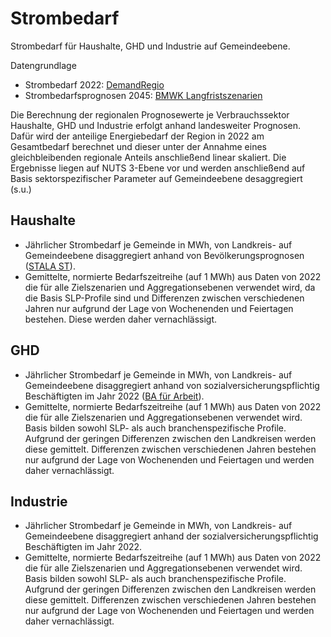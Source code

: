 # Strombedarf

Strombedarf für Haushalte, GHD und Industrie auf Gemeindeebene.

Datengrundlage
- Strombedarf 2022: [DemandRegio](../../preprocessed/demandregio/dataset.md)
- Strombedarfsprognosen 2045:
  [BMWK Langfristszenarien](../../preprocessed/bmwk_long_term_scenarios/dataset.md)

Die Berechnung der regionalen Prognosewerte je Verbrauchssektor Haushalte, GHD
und Industrie erfolgt anhand landesweiter Prognosen. Dafür wird der anteilige
Energiebedarf der Region in 2022 am Gesamtbedarf berechnet und dieser unter der
Annahme eines gleichbleibenden regionale Anteils anschließend linear skaliert.
Die Ergebnisse liegen auf NUTS 3-Ebene vor und werden anschließend auf Basis
sektorspezifischer Parameter auf Gemeindeebene desaggregiert (s.u.)

## Haushalte

- Jährlicher Strombedarf je Gemeinde in MWh, von Landkreis- auf Gemeindeebene
  disaggregiert anhand von Bevölkerungsprognosen
  ([STALA ST](../../preprocessed/stala_st_pop_prog/dataset.md)).
- Gemittelte, normierte Bedarfszeitreihe (auf 1 MWh) aus Daten von 2022 die für
  alle Zielszenarien und Aggregationsebenen verwendet wird, da die Basis
  SLP-Profile sind und Differenzen zwischen verschiedenen Jahren nur aufgrund
  der Lage von Wochenenden und Feiertagen bestehen. Diese werden daher
  vernachlässigt.

## GHD

- Jährlicher Strombedarf je Gemeinde in MWh, von Landkreis- auf Gemeindeebene
  disaggregiert anhand von sozialversicherungspflichtig Beschäftigten im Jahr
  2022 ([BA für Arbeit](../../preprocessed/ba_employment/dataset.md)).
- Gemittelte, normierte Bedarfszeitreihe (auf 1 MWh) aus Daten von 2022 die für
  alle Zielszenarien und Aggregationsebenen verwendet wird. Basis bilden sowohl
  SLP- als auch branchenspezifische Profile. Aufgrund der geringen Differenzen
  zwischen den Landkreisen werden diese gemittelt. Differenzen zwischen
  verschiedenen Jahren bestehen nur aufgrund der Lage von Wochenenden und
  Feiertagen und werden daher vernachlässigt.

## Industrie

- Jährlicher Strombedarf je Gemeinde in MWh, von Landkreis- auf Gemeindeebene
  disaggregiert anhand der sozialversicherungspflichtig Beschäftigten im Jahr
  2022.
- Gemittelte, normierte Bedarfszeitreihe (auf 1 MWh) aus Daten von 2022 die für
  alle Zielszenarien und Aggregationsebenen verwendet wird. Basis bilden sowohl
  SLP- als auch branchenspezifische Profile. Aufgrund der geringen Differenzen
  zwischen den Landkreisen werden diese gemittelt. Differenzen zwischen
  verschiedenen Jahren bestehen nur aufgrund der Lage von Wochenenden und
  Feiertagen und werden daher vernachlässigt.
